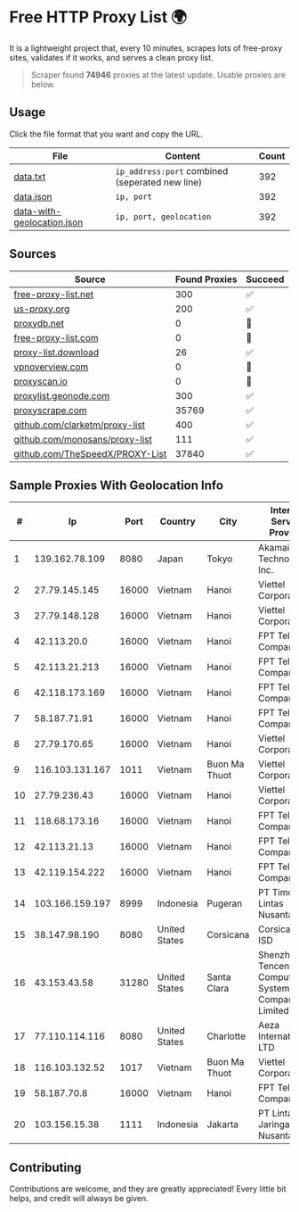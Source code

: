 
# Free HTTP Proxy List 🌍

It is a lightweight project that, every 10 minutes, scrapes lots of free-proxy sites, validates if it works, and serves a clean proxy list.


> Scraper found **74946** proxies at the latest update. Usable proxies are below.

## Usage

Click the file format that you want and copy the URL.


|File|Content|Count|
|----|-------|-----|
|[data.txt](https://raw.githubusercontent.com/themiralay/Proxy-List-World/master/data.txt)|`ip_address:port` combined (seperated new line)|392|
|[data.json](https://raw.githubusercontent.com/themiralay/Proxy-List-World/master/data.json)|`ip, port`|392|
|[data-with-geolocation.json](https://raw.githubusercontent.com/themiralay/Proxy-List-World/master/data-with-geolocation.json)|`ip, port, geolocation`|392|

## Sources

|Source|Found Proxies|Succeed|
|------|-------------|-------|
|[free-proxy-list.net](https://free-proxy-list.net)|300|✅|
|[us-proxy.org](https://www.us-proxy.org)|200|✅|
|[proxydb.net](http://proxydb.net)|0|🚫|
|[free-proxy-list.com](https://free-proxy-list.com/?page=&port=&type%5B%5D=http&type%5B%5D=https&up_time=0&search=Search)|0|🚫|
|[proxy-list.download](https://www.proxy-list.download/HTTP)|26|✅|
|[vpnoverview.com](https://vpnoverview.com/privacy/anonymous-browsing/free-proxy-servers)|0|🚫|
|[proxyscan.io](https://www.proxyscan.io)|0|🚫|
|[proxylist.geonode.com](https://proxylist.geonode.com/api/proxy-list?limit=300&page=1&sort_by=lastChecked&sort_type=desc&protocols=http,https)|300|✅|
|[proxyscrape.com](https://api.proxyscrape.com/v2/?request=displayproxies&protocol=http&timeout=10000&country=all&ssl=all&anonymity=all)|35769|✅|
|[github.com/clarketm/proxy-list](https://raw.githubusercontent.com/clarketm/proxy-list/master/proxy-list-raw.txt)|400|✅|
|[github.com/monosans/proxy-list](https://raw.githubusercontent.com/monosans/proxy-list/main/proxies/http.txt)|111|✅|
|[github.com/TheSpeedX/PROXY-List](https://raw.githubusercontent.com/TheSpeedX/PROXY-List/master/http.txt)|37840|✅|


## Sample Proxies With Geolocation Info

|#|Ip|Port|Country|City|Internet Service Provider|
|-|--|----|-------|----|-------------------------|
|1|139.162.78.109|8080|Japan|Tokyo|Akamai Technologies, Inc.|
|2|27.79.145.145|16000|Vietnam|Hanoi|Viettel Corporation|
|3|27.79.148.128|16000|Vietnam|Hanoi|Viettel Corporation|
|4|42.113.20.0|16000|Vietnam|Hanoi|FPT Telecom Company|
|5|42.113.21.213|16000|Vietnam|Hanoi|FPT Telecom Company|
|6|42.118.173.169|16000|Vietnam|Hanoi|FPT Telecom Company|
|7|58.187.71.91|16000|Vietnam|Hanoi|FPT Telecom Company|
|8|27.79.170.65|16000|Vietnam|Hanoi|Viettel Corporation|
|9|116.103.131.167|1011|Vietnam|Buon Ma Thuot|Viettel Corporation|
|10|27.79.236.43|16000|Vietnam|Hanoi|Viettel Corporation|
|11|118.68.173.16|16000|Vietnam|Hanoi|FPT Telecom Company|
|12|42.113.21.13|16000|Vietnam|Hanoi|FPT Telecom Company|
|13|42.119.154.222|16000|Vietnam|Hanoi|FPT Telecom Company|
|14|103.166.159.197|8999|Indonesia|Pugeran|PT Timor Lintas Nusantara|
|15|38.147.98.190|8080|United States|Corsicana|Corsicana ISD|
|16|43.153.43.58|31280|United States|Santa Clara|Shenzhen Tencent Computer Systems Company Limited|
|17|77.110.114.116|8080|United States|Charlotte|Aeza International LTD|
|18|116.103.132.52|1017|Vietnam|Buon Ma Thuot|Viettel Corporation|
|19|58.187.70.8|16000|Vietnam|Hanoi|FPT Telecom Company|
|20|103.156.15.38|1111|Indonesia|Jakarta|PT Lintas Jaringan Nusantara|



## Contributing

Contributions are welcome, and they are greatly appreciated! Every
little bit helps, and credit will always be given.

